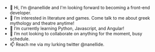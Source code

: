 - 👋 Hi, I’m @nanellide and I'm looking forward to becoming a front-end developer.
- 👀 I’m interested in literature and games. Come talk to me about greek mythology and theatre anytime!
- 🌱 I’m currently learning Python, Javascript, and Angular!
- 💞️ I’m not looking to collaborate on anything for the moment, busy schedule. 
- 📫 Reach me via my lurking twitter @nanellide.

<!---
nanellide/nanellide is a ✨ special ✨ repository because its `README.md` (this file) appears on your GitHub profile.
You can click the Preview link to take a look at your changes.
--->
